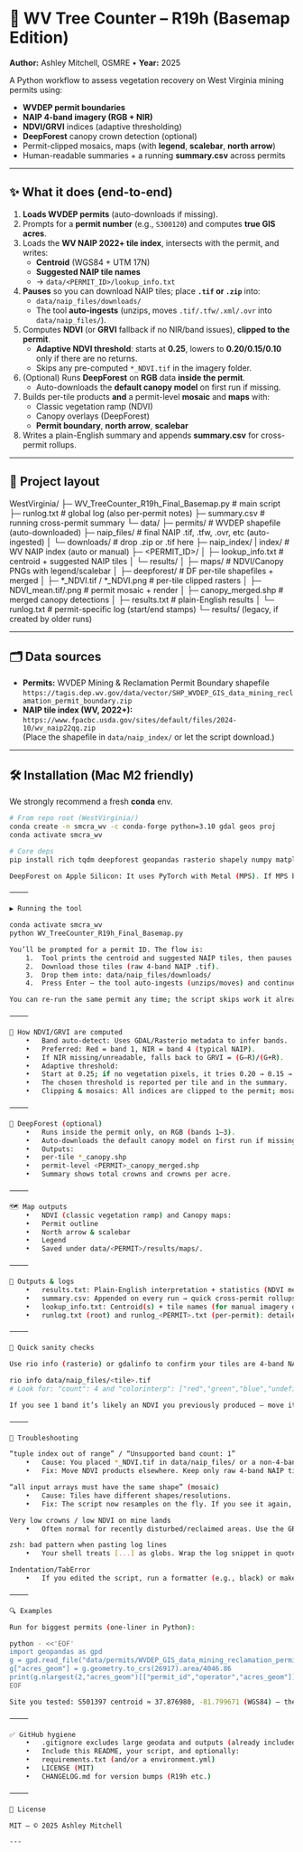 # 🌾 WV Tree Counter – R19h (Basemap Edition)
**Author:** Ashley Mitchell, OSMRE • **Year:** 2025

A Python workflow to assess vegetation recovery on West Virginia mining permits using:
- **WVDEP permit boundaries**
- **NAIP 4-band imagery (RGB + NIR)**
- **NDVI/GRVI** indices (adaptive thresholding)
- **DeepForest** canopy crown detection (optional)
- Permit-clipped mosaics, maps (with **legend**, **scalebar**, **north arrow**)
- Human-readable summaries + a running **summary.csv** across permits

---

## ✨ What it does (end-to-end)
1. **Loads WVDEP permits** (auto-downloads if missing).
2. Prompts for a **permit number** (e.g., `S300120`) and computes **true GIS acres**.
3. Loads the **WV NAIP 2022+ tile index**, intersects with the permit, and writes:
   - **Centroid** (WGS84 + UTM 17N)
   - **Suggested NAIP tile names**
   - → `data/<PERMIT_ID>/lookup_info.txt`
4. **Pauses** so you can download NAIP tiles; place **`.tif` or `.zip`** into:
   - `data/naip_files/downloads/`
   - The tool **auto-ingests** (unzips, moves `.tif/.tfw/.xml/.ovr` into `data/naip_files/`).
5. Computes **NDVI** (or **GRVI** fallback if no NIR/band issues), **clipped to the permit**.
   - **Adaptive NDVI threshold**: starts at **0.25**, lowers to **0.20/0.15/0.10** only if there are no returns.
   - Skips any pre-computed `*_NDVI.tif` in the imagery folder.
6. (Optional) Runs **DeepForest** on **RGB** data **inside the permit**.
   - Auto-downloads the **default canopy model** on first run if missing.
7. Builds per-tile products **and** a permit-level **mosaic** and **maps** with:
   - Classic vegetation ramp (NDVI)
   - Canopy overlays (DeepForest)
   - **Permit boundary**, **north arrow**, **scalebar**
8. Writes a plain-English summary and appends **summary.csv** for cross-permit rollups.

---

## 📁 Project layout

WestVirginia/
├─ WV_TreeCounter_R19h_Final_Basemap.py       # main script
├─ runlog.txt                                 # global log (also per-permit notes)
├─ summary.csv                                # running cross-permit summary
└─ data/
├─ permits/                                # WVDEP shapefile (auto-downloaded)
├─ naip_files/                             # final NAIP .tif, .tfw, .ovr, etc (auto-ingested)
│  └─ downloads/                           # drop .zip or .tif here
├─ naip_index/ | index/                    # WV NAIP index (auto or manual)
├─ <PERMIT_ID>/
│  ├─ lookup_info.txt                      # centroid + suggested NAIP tiles
│  └─ results/
│     ├─ maps/                             # NDVI/Canopy PNGs with legend/scalebar
│     ├─ deepforest/                       # DF per-tile shapefiles + merged
│     ├─ *_NDVI.tif / *_NDVI.png           # per-tile clipped rasters
│     ├─ NDVI_mean.tif/.png       # permit mosaic + render
│     ├─ canopy_merged.shp        # merged canopy detections
│     ├─ results.txt                       # plain-English results
│     └─ runlog.txt               # permit-specific log (start/end stamps)
└─ results/ (legacy, if created by older runs)

---

## 🗂 Data sources
- **Permits:** WVDEP Mining & Reclamation Permit Boundary shapefile  
  `https://tagis.dep.wv.gov/data/vector/SHP_WVDEP_GIS_data_mining_reclamation_permit_boundary.zip`
- **NAIP tile index (WV, 2022+):**  
  `https://www.fpacbc.usda.gov/sites/default/files/2024-10/wv_naip22qq.zip`  
  (Place the shapefile in `data/naip_index/` or let the script download.)

---

## 🛠 Installation (Mac M2 friendly)
We strongly recommend a fresh **conda** env.

```bash
# From repo root (WestVirginia/)
conda create -n smcra_wv -c conda-forge python=3.10 gdal geos proj
conda activate smcra_wv

# Core deps
pip install rich tqdm deepforest geopandas rasterio shapely numpy matplotlib pandas joblib requests matplotlib-scalebar contextily

DeepForest on Apple Silicon: It uses PyTorch with Metal (MPS). If MPS behaves oddly, it falls back to CPU automatically in the script.

⸻

▶️ Running the tool

conda activate smcra_wv
python WV_TreeCounter_R19h_Final_Basemap.py

You’ll be prompted for a permit ID. The flow is:
	1.	Tool prints the centroid and suggested NAIP tiles, then pauses.
	2.	Download those tiles (raw 4-band NAIP .tif).
	3.	Drop them into: data/naip_files/downloads/
	4.	Press Enter — the tool auto-ingests (unzips/moves) and continues.

You can re-run the same permit any time; the script skips work it already did and only processes what’s missing.

⸻

🧮 How NDVI/GRVI are computed
	•	Band auto-detect: Uses GDAL/Rasterio metadata to infer bands.
	•	Preferred: Red = band 1, NIR = band 4 (typical NAIP).
	•	If NIR missing/unreadable, falls back to GRVI = (G–R)/(G+R).
	•	Adaptive threshold:
	•	Start at 0.25; if no vegetation pixels, it tries 0.20 → 0.15 → 0.10.
	•	The chosen threshold is reported per tile and in the summary.
	•	Clipping & mosaics: All indices are clipped to the permit; mosaics resample tiles to a common grid automatically.

⸻

🌳 DeepForest (optional)
	•	Runs inside the permit only, on RGB (bands 1–3).
	•	Auto-downloads the default canopy model on first run if missing.
	•	Outputs:
	•	per-tile *_canopy.shp
	•	permit-level <PERMIT>_canopy_merged.shp
	•	Summary shows total crowns and crowns per acre.

⸻

🗺 Map outputs
	•	NDVI (classic vegetation ramp) and Canopy maps:
	•	Permit outline
	•	North arrow & scalebar
	•	Legend
	•	Saved under data/<PERMIT>/results/maps/.

⸻

📄 Outputs & logs
	•	results.txt: Plain-English interpretation + statistics (NDVI mean, veg cover %, crowns, acres).
	•	summary.csv: Appended on every run → quick cross-permit rollups.
	•	lookup_info.txt: Centroid(s) + tile names (for manual imagery download).
	•	runlog.txt (root) and runlog_<PERMIT>.txt (per-permit): detailed progress with start/end stamps.

⸻

🧪 Quick sanity checks

Use rio info (rasterio) or gdalinfo to confirm your tiles are 4-band NAIP:

rio info data/naip_files/<tile>.tif
# Look for: "count": 4 and "colorinterp": ["red","green","blue","undefined"]

If you see 1 band it’s likely an NDVI you previously produced — move it out of naip_files/ so the tool doesn’t try to index it as raw data.

⸻

🧯 Troubleshooting

“tuple index out of range” / “Unsupported band count: 1”
	•	Cause: You placed *_NDVI.tif in data/naip_files/ or a non-4-band tile.
	•	Fix: Move NDVI products elsewhere. Keep only raw 4-band NAIP tiles in naip_files/.

“all input arrays must have the same shape” (mosaic)
	•	Cause: Tiles have different shapes/resolutions.
	•	Fix: The script now resamples on the fly. If you see it again, remove partial leftovers and re-run.

Very low crowns / low NDVI on mine lands
	•	Often normal for recently disturbed/reclaimed areas. Use the GRVI fallback and read the results.txt interpretation.

zsh: bad pattern when pasting log lines
	•	Your shell treats [...] as globs. Wrap the log snippet in quotes or just open runlog.txt.

Indentation/TabError
	•	If you edited the script, run a formatter (e.g., black) or make sure your editor uses spaces consistently.

⸻

🔍 Examples

Run for biggest permits (one-liner in Python):

python - <<'EOF'
import geopandas as gpd
g = gpd.read_file("data/permits/WVDEP_GIS_data_mining_reclamation_permit_boundary.shp")
g["acres_geom"] = g.geometry.to_crs(26917).area/4046.86
print(g.nlargest(2,"acres_geom")[["permit_id","operator","acres_geom"]].to_string(index=False))
EOF

Site you tested: S501397 centroid ≈ 37.876980, -81.799671 (WGS84) — the tool writes this to lookup_info.txt automatically.

⸻

✅ GitHub hygiene
	•	.gitignore excludes large geodata and outputs (already included).
	•	Include this README, your script, and optionally:
	•	requirements.txt (and/or a environment.yml)
	•	LICENSE (MIT)
	•	CHANGELOG.md for version bumps (R19h etc.)

⸻

📜 License

MIT — © 2025 Ashley Mitchell

---
